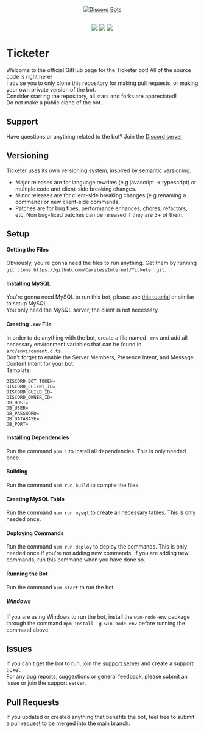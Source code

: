 <div align="center">

[![Discord Bots](https://top.gg/api/widget/880454049370083329.svg)](https://top.gg/bot/880454049370083329)

</div><br>

<div align="center">
  <img src="https://shields.io/github/package-json/v/CarelessInternet/Ticketer">
  <img src="https://shields.io/github/license/CarelessInternet/Ticketer">
  <img src="https://shields.io/github/commit-activity/m/CarelessInternet/Ticketer?color=green">
</div>

# Ticketer

Welcome to the official GitHub page for the Ticketer bot! All of the source code is right here!<br>
I advise you to only clone this repository for making pull requests, or making your own private version of the bot.<br>
Consider starring the repository, all stars and forks are appreciated!<br>
Do not make a public clone of the bot.

## Support

Have questions or anything related to the bot? Join the [Discord server](https://discord.gg/kswKHpJeqC).

## Versioning

Ticketer uses its own versioning system, inspired by semantic versioning.
  - Major releases are for language rewrites (e.g javascript -> typescript) or multiple code and client-side breaking changes.
  - Minor releases are for client-side breaking changes (e.g renaming a command) or new client-side commands.
  - Patches are for bug fixes, performance enhances, chores, refactors, etc. Non bug-fixed patches can be released if they are 3+ of them.

## Setup

#### Getting the Files

Obviously, you're gonna need the files to run anything. Get them by running `git clone https://github.com/CarelessInternet/Ticketer.git`.

#### Installing MySQL

You're gonna need MySQL to run this bot, please use [this tutorial](https://www.digitalocean.com/community/tutorials/how-to-install-mysql-on-ubuntu-20-04) or similar to setup MySQL.<br>
You only need the MySQL server, the client is not necessary.

#### Creating `.env` File

In order to do anything with the bot, create a file named `.env` and add all necessary environment variables that can be found in `src/environment.d.ts`.<br>
Don't forget to enable the Server Members, Presence Intent, and Message Content Intent for your bot.<br>
Template:
```env
DISCORD_BOT_TOKEN=
DISCORD_CLIENT_ID=
DISCORD_GUILD_ID=
DISCORD_OWNER_ID=
DB_HOST=
DB_USER=
DB_PASSWORD=
DB_DATABASE=
DB_PORT=
```

#### Installing Dependencies

Run the command `npm i` to install all dependencies. This is only needed once.

#### Building

Run the command `npm run build` to compile the files.

#### Creating MySQL Table

Run the command `npm run mysql` to create all necessary tables. This is only needed once.

#### Deploying Commands

Run the command `npm run deploy` to deploy the commands. This is only needed once if you're not adding new commands.
If you are adding new commands, run this command when you have done so.

#### Running the Bot

Run the command `npm start` to run the bot.

##### Windows

If you are using Windows to run the bot, install the `win-node-env` package through the command `npm install -g win-node-env` before running the command above.

## Issues

If you can't get the bot to run, join the [support server](https://discord.gg/kswKHpJeqC) and create a support ticket.<br>
For any bug reports, suggestions or general feedback, please submit an issue or join the support server.

## Pull Requests

If you updated or created anything that benefits the bot, feel free to submit a pull request to be merged into the main branch.
